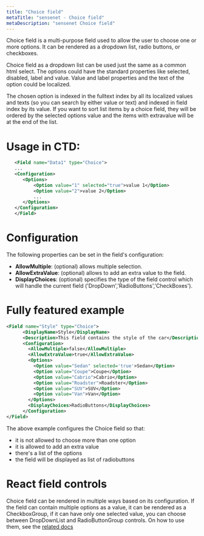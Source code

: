 ```yaml
---
title: "Choice field"
metaTitle: "sensenet - Choice field"
metaDescription: "sensenet Choice field"
---
```


Choice field is a multi-purpose field used to allow the user to choose one or more options. It can be rendered as a dropdown list, radio buttons, or checkboxes.

Choice field as a dropdown list can be used just the same as a common html select. The options could have the standard properties like selected, disabled, label and value. Value and label properties and the text of the option could be localized.

The chosen option is indexed in the fulltext index by all its localized values and texts (so you can search by either value or text) and indexed in field index by its value. If you want to sort list items by a choice field, they will be ordered by the selected options value and the items with extravalue will be at the end of the list.

# Usage in CTD:

```xml
   <Field name="Data1" type="Choice">
   ...
   <Configuration>
      <Options>
          <Option value="1" selected="true">value 1</Option>
          <Option value="2">value 2</Option>
          ...
      </Options>
   </Configuration>
   </Field>
```

# Configuration

The following properties can be set in the field's configuration:

- **AllowMultiple**: (optional) allows multiple selection.
- **AllowExtraValue**: (optional) allows to add an extra value to the field.
- **DisplayChoices**: (optional) specifies the type of the field control which will handle the current field ('DropDown','RadioButtons','CheckBoxes').

# Fully featured example

```xml
<Field name="Style" type="Choice">
      <DisplayName>Style</DisplayName>
      <Description>This field contains the style of the car</Description>
      <Configuration>
        <AllowMultiple>false</AllowMultiple>
        <AllowExtraValue>true</AllowExtraValue>
        <Options>
          <Option value="Sedan" selected='true'>Sedan</Option>
          <Option value="Coupe">Coupe</Option>
          <Option value="Cabrio">Cabrio</Option>
          <Option value="Roadster">Roadster</Option>
          <Option value="SUV">SUV</Option>
          <Option value="Van">Van</Option>
        </Options>
        <DisplayChoices>RadioButtons</DisplayChoices>
      </Configuration>
</Field>
```

The above example configures the Choice field so that:

- it is not allowed to choose more than one option
- it is allowed to add an extra value
- there's a list of the options
- the field will be displayed as list of radiobuttons

# React field controls

Choice field can be rendered in multiple ways based on its configuration. If the field can contain multiple options as a value, it can be rendered as a CheckboxGroup, if it can have only one selected value, you can choose between DropDownList and RadioButtonGroup controls. On how to use them, see the [related docs](https://sn-react-component-docs.netlify.app/?path=/story/fieldcontrols-checkboxgroup--new-mode)
